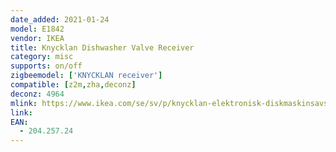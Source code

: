 ```yaml
---
date_added: 2021-01-24
model: E1842
vendor: IKEA
title: Knycklan Dishwasher Valve Receiver
category: misc
supports: on/off
zigbeemodel: ['KNYCKLAN receiver']
compatible: [z2m,zha,deconz]
deconz: 4964
mlink: https://www.ikea.com/se/sv/p/knycklan-elektronisk-diskmaskinsavstaengning-20425724/
link: 
EAN: 
  - 204.257.24
---
```

